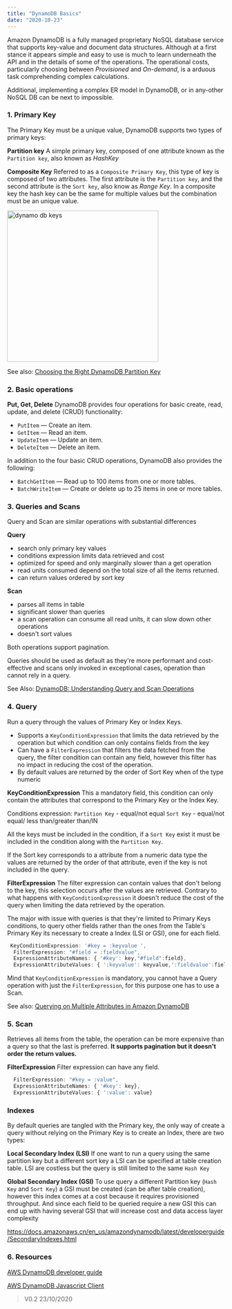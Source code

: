 ```yaml
---
title: "DynamoDB Basics"
date: "2020-10-23"
---
```


Amazon DynamoDB is a fully managed proprietary NoSQL database service that supports key-value and document data structures. Although at a first stance it appears simple and easy to use is much to learn underneath the API and in the details of some of the operations.
The operational costs, particularly choosing between *Provisioned* and *On-demand*, is a arduous task comprehending complex calculations. 

Additional, implementing a complex ER model in DynamoDB, or in any-other NoSQL DB can be next to impossible.

### 1. Primary Key
The Primary Key must be a unique value, DynamoDB supports two types of primary keys:

**Partition key**
A simple primary key, composed of one attribute known as the `Partition key`, also known as *HashKey*

**Composite Key**
 Referred to as a `Composite Primary Key`, this type of key is composed of two attributes. The first attribute is the `Partition key`, and the second attribute is the `Sort key`, also know as *Range Key*. In a composite key the hash key can be the same for multiple values but the combination must be an unique value.
 
<img  src="https://public.kitboga.net/www/dynamo/dynamodb-partition-key.gif"  alt="dynamo db keys"  width="350"/>


See also:
[Choosing the Right DynamoDB Partition Key](https://aws.amazon.com/blogs/database/choosing-the-right-dynamodb-partition-key/)

### 2. Basic operations
**Put, Get, Delete**
DynamoDB provides four operations for basic create, read, update, and delete (CRUD) functionality:
-   `PutItem`  — Create an item.    
-   `GetItem`  — Read an item.
-   `UpdateItem`  — Update an item.
-   `DeleteItem`  — Delete an item.

In addition to the four basic CRUD operations, DynamoDB also provides the following:
-   `BatchGetItem`  — Read up to 100 items from one or more tables.    
-   `BatchWriteItem`  — Create or delete up to 25 items in one or more tables.

### 3. Queries and Scans
Query and Scan are similar operations with substantial differences

**Query**
- search only primary key values
- conditions expression limits data retrieved and cost
- optimized for speed and only marginally slower than a get operation
- read units consumed depend on the total size of all the items returned.
- can return values ordered by sort key

**Scan**
- parses all items in table 
- significant slower than queries
- a scan operation can consume all read units, it can slow down other operations
- doesn't sort values

Both operations support pagination.

Queries should be used as default as they're more performant and cost-effective and scans only invoked in exceptional cases, operation than cannot rely in a query. 

See Also:
[DynamoDB: Understanding Query and Scan Operations](http://techtraits.com/cloud/nosql/2012/06/28/Amazon-DynamoDB-Understanding-Query-and-Scan-operations.html)

### 4. Query
Run a query through the values of Primary Key or Index Keys.
- Supports a `KeyConditionExpression` that limits the data retrieved by the operation but which condition can only contains fields from the key
- Can have a `FilterExpression` that filters the data fetched from the query, the filter condition can contain any field, however this filter has no impact in reducing the cost of the operation.
- By default values are returned by the order of Sort Key when of the type numeric

**KeyConditionExpression**
This a mandatory field, this condition can only contain the attributes that correspond to the Primary Key or the Index Key.

Conditions expression:
`Partition Key` - equal/not equal
`Sort Key` - equal/not equal/ less than/greater than/IN

All the keys must be included in the condition, if a `Sort Key` exist it must be included in the condition along with the `Partition Key`.

If the Sort key corresponds to a attribute from a numeric data type the values are returned by the order of that attribute, even if the key is not included in the query.

**FilterExpression**
The filter expression can contain  values that don't belong to the key, this selection occurs after the values are retrieved. Contrary to what happens with `KeyConditionExpression` it doesn't reduce the cost of the query when limiting the data retrieved by the operation.

The major with issue with queries is that they're limited to Primary Keys conditions, to query other fields rather than the ones from the Table's Primary Key its necessary to create a Index (LSI or GSI), one for each field.

```javascript
 KeyConditionExpression: '#key = :keyvalue ',
  FilterExpression: "#field = :fieldvalue",
  ExpressionAttributeNames: { '#key': key,"#field":field},
  ExpressionAttributeValues: { ':keyvalue': keyvalue,':fieldvalue':fieldvalue }
```
Mind that `KeyConditionExpression` is mandatory, you cannot have a Query operation with just the `FilterExpression`, for this purpose one has to use a Scan.

See also:
[Querying on Multiple Attributes in Amazon DynamoDB](https://aws.amazon.com/blogs/database/querying-on-multiple-attributes-in-amazon-dynamodb/)

### 5. Scan
Retrieves all items from the table, the operation can be more expensive than a query so that the last is preferred. **It supports pagination but it doesn't order the return values.**

**FilterExpression**
Filter expression can have any field.

```javascript
  FilterExpression: "#key = :value",
  ExpressionAttributeNames: { '#key': key},
  ExpressionAttributeValues: { ':value': value}
```

### Indexes
By default queries are tangled with the Primary key, the only way of create a query without relying on the Primary Key is to create an Index, there are two types:

**Local Secondary Index (LSI)**
If one want to run a query using the same partition key but a different sort key a LSI can be specified at table creation table. LSI are costless but the query is still limited to the same `Hash Key`

**Global Secondary Index (GSI)**
To use query a different Partition key (`Hash Key` and `Sort Key`) a GSI must be created (can be after table creation), however this index comes at a cost because it requires provisioned throughput.
And since each field to be queried require a new GSI this can end up with having several GSI that will increase cost and data access layer complexity

https://docs.amazonaws.cn/en_us/amazondynamodb/latest/developerguide/SecondaryIndexes.html

### 6. Resources

[AWS DynamoDB developer guide](https://docs.aws.amazon.com/amazondynamodb/latest/developerguide/Introduction.html)

[AWS DynamoDB Javascript Client](https://docs.aws.amazon.com/AWSJavaScriptSDK/latest/AWS/DynamoDB/DocumentClient.html)


> V0.2 
> 23/10/2020
